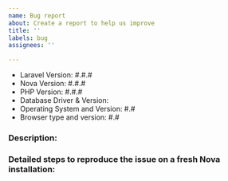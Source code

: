 ```yaml
---
name: Bug report
about: Create a report to help us improve
title: ''
labels: bug
assignees: ''

---
```


- Laravel Version: #.#.#
- Nova Version: #.#.#
- PHP Version: #.#.#
- Database Driver & Version:
- Operating System and Version: #.#
- Browser type and version: #.#

### Description:


### Detailed steps to reproduce the issue on a fresh Nova installation:
